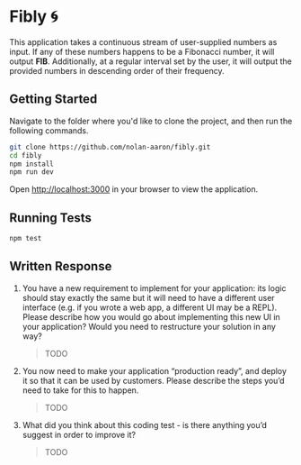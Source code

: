 # Fibly 🌀

This application takes a continuous stream of user-supplied numbers as input. If any of these numbers happens to be a Fibonacci number, it will output **FIB**. Additionally, at a regular interval set by the user, it will output the provided numbers in descending order of their frequency.

## Getting Started

Navigate to the folder where you'd like to clone the project, and then run the following commands.

```bash
git clone https://github.com/nolan-aaron/fibly.git
cd fibly
npm install
npm run dev
```

Open [http://localhost:3000](http://localhost:3000) in your browser to view the application.

## Running Tests

```bash
npm test
```

## Written Response

1. You have a new requirement to implement for your application: its logic should stay exactly the same but it will need to have a different user interface (e.g. if you wrote a web app, a different UI may be a REPL). Please describe how you would go about implementing this new UI in your application? Would you need to restructure your solution in any way?
    > TODO

1. You now need to make your application “production ready”, and deploy it so that it can be used by customers. Please describe the steps you’d need to take for this to happen.
    > TODO

1. What did you think about this coding test - is there anything you’d suggest in order to improve it?
    > TODO
